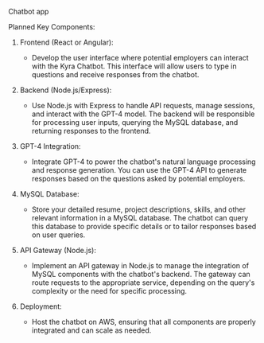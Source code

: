 Chatbot app 

Planned Key Components:
1. Frontend (React or Angular):
    * Develop the user interface where potential employers can interact with the Kyra Chatbot. This interface will allow users to type in questions and receive responses from the chatbot.
2. Backend (Node.js/Express):
    * Use Node.js with Express to handle API requests, manage sessions, and interact with the GPT-4 model. The backend will be responsible for processing user inputs, querying the MySQL database, and returning responses to the frontend.
3. GPT-4 Integration:
    * Integrate GPT-4 to power the chatbot's natural language processing and response generation. You can use the GPT-4 API to generate responses based on the questions asked by potential employers.
4. MySQL Database:
    * Store your detailed resume, project descriptions, skills, and other relevant information in a MySQL database. The chatbot can query this database to provide specific details or to tailor responses based on user queries.

5. API Gateway (Node.js):
    * Implement an API gateway in Node.js to manage the integration of MySQL components with the chatbot's backend. The gateway can route requests to the appropriate service, depending on the query's complexity or the need for specific processing.
6. Deployment:
    * Host the chatbot on AWS, ensuring that all components are properly integrated and can scale as needed.
